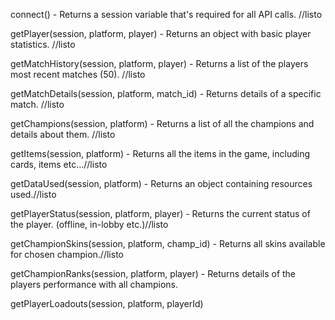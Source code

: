 connect() - Returns a session variable that's required for all API calls. //listo

getPlayer(session, platform, player) - Returns an object with basic player statistics. //listo

getMatchHistory(session, platform, player) - Returns a list of the players most recent matches (50). //listo

getMatchDetails(session, platform, match_id) - Returns details of a specific match. //listo

getChampions(session, platform) - Returns a list of all the champions and details about them. //listo

getItems(session, platform) - Returns all the items in the game, including cards, items etc...//listo

getDataUsed(session, platform) - Returns an object containing resources used.//listo

getPlayerStatus(session, platform, player) - Returns the current status of the player. (offline, in-lobby etc.)//listo

getChampionSkins(session, platform, champ_id) - Returns all skins available for chosen champion.//listo

getChampionRanks(session, platform, player) - Returns details of the players performance with all champions.

getPlayerLoadouts(session, platform, playerId)
